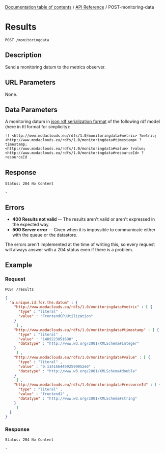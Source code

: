 [Documentation table of contents](../../toc.md) / [API Reference](../../api.md) / POST-monitoring-data

# Results

```
POST /monitoringdata
```

## Description

Send a monitoring datum to the metrics observer.

## URL Parameters

None.

## Data Parameters

A monitoring datum in [json rdf serialization format](https://dvcs.w3.org/hg/rdf/raw-file/default/rdf-json/index.html) of the following rdf model (here in ttl format for simplicity):

```
[] <http://www.modaclouds.eu/rdfs/1.0/monitoringdata#metric> ?metric;
<http://www.modaclouds.eu/rdfs/1.0/monitoringdata#timestamp> ?timestamp;
<http://www.modaclouds.eu/rdfs/1.0/monitoringdata#value> ?value;
<http://www.modaclouds.eu/rdfs/1.0/monitoringdata#resourceId> ?resourceId .
```

## Response

```
Status: 204 No Content
```

```
-
```

## Errors

* **400 Results not valid** -- The results aren't valid or aren't expressed in the expected way.
* **500 Server error** -- Given when it is impossible to communicate either with the queue or the datastore.

The errors aren't implemented at the time of writing this, so every request will always answer with a 204 status even if there is a problem.

## Example

### Request

```
POST /results
```

```json
{ 
  "a.unique.id.for.the.datum" : { 
    "http://www.modaclouds.eu/rdfs/1.0/monitoringdata#metric" : [ { 
      "type" : "literal" ,
      "value" : "FrontendCPUUtilization"
    }
     ] ,
    "http://www.modaclouds.eu/rdfs/1.0/monitoringdata#timestamp" : [ { 
      "type" : "literal" ,
      "value" : "1409223851698" ,
      "datatype" : "http://www.w3.org/2001/XMLSchema#integer"
    }
     ] ,
    "http://www.modaclouds.eu/rdfs/1.0/monitoringdata#value" : [ { 
      "type" : "literal" ,
      "value" : "0.11416644992590952e0" ,
      "datatype" : "http://www.w3.org/2001/XMLSchema#double"
    }
     ] ,
    "http://www.modaclouds.eu/rdfs/1.0/monitoringdata#resourceId" : [ { 
      "type" : "literal" ,
      "value" : "frontend1" ,
      "datatype" : "http://www.w3.org/2001/XMLSchema#string"
    }
     ]
  }
}
```

### Response

```
Status: 204 No Content
```

```
-
```

